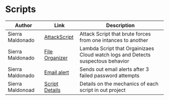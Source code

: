 # Scripts
| Author        |Link           |Description  |
| ------------- |-------------| -----|
| Sierra Maldonado    | [AttackScript](https://github.com/IronCloudSecurity/Scripts/blob/main/Attack%20Script.py)  | Attack Script that brute forces from one intances to another |
| Sierra Maldonado | [File Organizer](https://github.com/IronCloudSecurity/Scripts/blob/main/File-Org.py) | Lambda Script that Orgainizaes Cloud watch logs and Detects suspectous behavior |
| Sierra Maldonado | [Email alert](https://github.com/IronCloudSecurity/Scripts/blob/main/EmailAlert.py) | Sends out email alerts after 3 failed password attempts |
| Sierra Maldonoad | [Script Details](https://github.com/IronCloudSecurity/Scripts/blob/main/Script%20Details%20(1).pdf) | Details on the mechanics of each script in out project |

